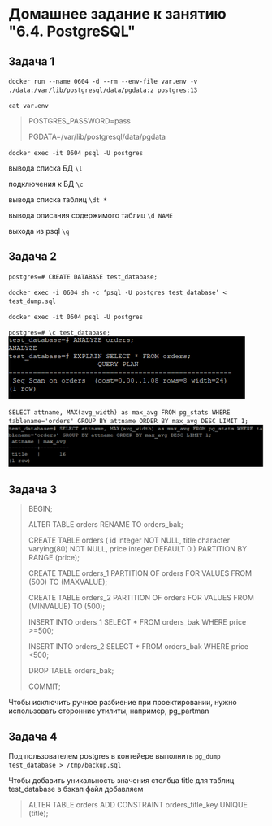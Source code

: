 # Домашнее задание к занятию "6.4. PostgreSQL"

## Задача 1

`docker run --name 0604
  -d
  --rm
  --env-file var.env
  -v ./data:/var/lib/postgresql/data/pgdata:z
  postgres:13`

`cat var.env`
>POSTGRES_PASSWORD=pass
>
>PGDATA=/var/lib/postgresql/data/pgdata

`docker exec -it 0604 psql -U postgres`

вывода списка БД `\l`

подключения к БД `\c`

вывода списка таблиц `\dt *`

вывода описания содержимого таблиц `\d NAME`

выхода из psql `\q`
  
## Задача 2

`postgres=# CREATE DATABASE test_database;`

`docker exec -i 0604 sh -c ‘psql -U postgres test_database’ < test_dump.sql`

`docker exec -it 0604 psql -U postgres`

`postgres=# \c test_database;`
![](img1.png)

`SELECT attname, MAX(avg_width) as max_avg FROM pg_stats WHERE tablename='orders' GROUP BY attname ORDER BY max_avg DESC LIMIT 1;`
![](img2.png)

## Задача 3

>BEGIN;
>
>ALTER TABLE orders RENAME TO orders_bak;
>
>CREATE TABLE orders (
  id integer NOT NULL,
  title character varying(80) NOT NULL,
  price integer DEFAULT 0
) PARTITION BY RANGE (price);
>
>CREATE TABLE orders_1 PARTITION OF orders FOR VALUES FROM (500) TO (MAXVALUE);
>
>CREATE TABLE orders_2 PARTITION OF orders FOR VALUES FROM (MINVALUE) TO (500);
>
>INSERT INTO orders_1 SELECT * FROM orders_bak WHERE price >=500;
>
>INSERT INTO orders_2 SELECT * FROM orders_bak WHERE price <500;
>
>DROP TABLE orders_bak;
>
> COMMIT;

Чтобы исключить ручное разбиение при проектировании, нужно использовать сторонние утилиты, например, pg_partman

## Задача 4

Под пользователем postgres в контейере выполнить
`pg_dump test_database > /tmp/backup.sql`

Чтобы добавить уникальность значения столбца title для таблиц test_database в бэкап файл добавляем
>ALTER TABLE orders ADD CONSTRAINT orders_title_key UNIQUE (title);